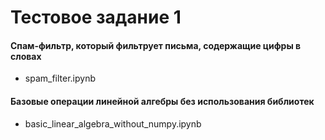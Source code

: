 # Тестовое задание 1

#### Спам-фильтр, который фильтрует письма, содержащие цифры в словах
- spam_filter.ipynb

#### Базовые операции линейной алгебры без использования библиотек
- basic_linear_algebra_without_numpy.ipynb